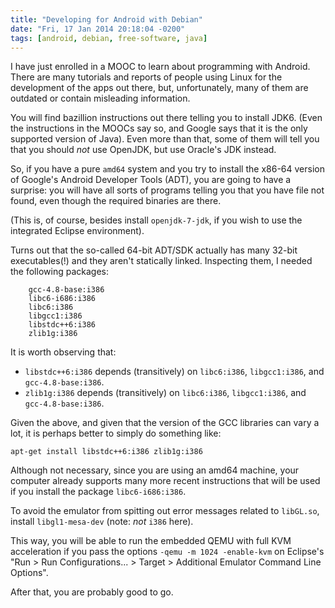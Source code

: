 ```yaml
---
title: "Developing for Android with Debian"
date: "Fri, 17 Jan 2014 20:18:04 -0200"
tags: [android, debian, free-software, java]
---
```


I have just enrolled in a MOOC to learn about programming with Android.
There are many tutorials and reports of people using Linux for the
development of the apps out there, but, unfortunately, many of them are
outdated or contain misleading information.

You will find bazillion instructions out there telling you to install
JDK6. (Even the instructions in the MOOCs say so, and Google says that it is
the only supported version of Java). Even more than that, some of them will
tell you that you should *not* use OpenJDK, but use Oracle's JDK instead.

So, if you have a pure `amd64` system and you try to install the x86-64
version of Google's Android Developer Tools (ADT), you are going to have a
surprise: you will have all sorts of programs telling you that you have file
not found, even though the required binaries are there.

(This is, of course, besides install `openjdk-7-jdk`, if you wish to use the
integrated Eclipse environment).

Turns out that the so-called 64-bit ADT/SDK actually has many 32-bit
executables(!) and they aren't statically linked. Inspecting them, I needed
the following packages:

        gcc-4.8-base:i386
        libc6-i686:i386
        libc6:i386
        libgcc1:i386
        libstdc++6:i386
        zlib1g:i386

It is worth observing that:

* `libstdc++6:i386` depends (transitively) on `libc6:i386`, `libgcc1:i386`,
  and `gcc-4.8-base:i386`.
* `zlib1g:i386` depends (transitively) on `libc6:i386`, `libgcc1:i386`, and
  `gcc-4.8-base:i386`.

Given the above, and given that the version of the GCC libraries can vary a
lot, it is perhaps better to simply do something like:

    apt-get install libstdc++6:i386 zlib1g:i386

Although not necessary, since you are using an amd64 machine, your computer
already supports many more recent instructions that will be used if you
install the package `libc6-i686:i386`.

To avoid the emulator from spitting out error messages related to `libGL.so`,
install `libgl1-mesa-dev` (note: *not* `i386` here).

This way, you will be able to run the embedded QEMU with full KVM
acceleration if you pass the options `-qemu -m 1024 -enable-kvm` on
Eclipse's "Run > Run Configurations... > Target > Additional Emulator
Command Line Options".

After that, you are probably good to go.

